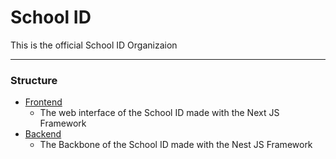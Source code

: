 # School ID

This is the official School ID Organizaion

---

### Structure
- [Frontend](https://github.com/school-id/schoolid3-frontend)
    - The web interface of the School ID made with the Next JS Framework
- [Backend](https://github.com/school-id/schoolid3-backend)
    - The Backbone of the School ID made with the Nest JS Framework
